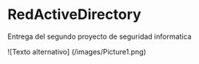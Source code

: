 # RedActiveDirectory
Entrega del segundo proyecto de seguridad informatica


![Texto alternativo] (/images/Picture1.png)
